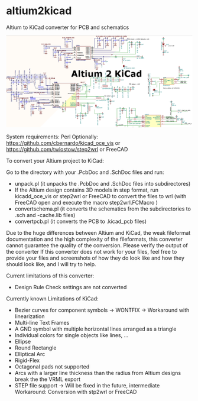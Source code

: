 altium2kicad
============

Altium to KiCad converter for PCB and schematics

![Altium2KiCad](Altium2KiCad.png)

System requirements: Perl
Optionally: https://github.com/cbernardo/kicad_oce_vis or https://github.com/twlostow/step2wrl or FreeCAD

To convert your Altium project to KiCad:

Go to the directory with your .PcbDoc and .SchDoc files and run:

* unpack.pl (it unpacks the .PcbDoc and .SchDoc files into subdirectores)
* If the Altium design contains 3D models in step format, run kicadd_oce_vis or step2wrl or FreeCAD to convert the files to wrl (with FreeCAD open and execute the macro step2wrl.FCMacro )
* convertschema.pl (it converts the schematics from the subdirectories to .sch and -cache.lib files)
* convertpcb.pl (it converts the PCB to .kicad_pcb files)

Due to the huge differences between Altium and KiCad, the weak fileformat documentation and the high complexity of the fileformats, this converter cannot guarantee the quality of the conversion. Please verify the output of the converter
If this converter does not work for your files, feel free to provide your files and screenshots of how they do look like and how they should look like, and I will try to help.

Current limitations of this converter:
* Design Rule Check settings are not converted


Currently known Limitations of KiCad:
* Bezier curves for component symbols -> WONTFIX -> Workaround with linearization
* Multi-line Text Frames
* A GND symbol with multiple horizontal lines arranged as a triangle
* Individual colors for single objects like lines, ...
* Ellipse
* Round Rectangle
* Elliptical Arc
* Rigid-Flex
* Octagonal pads not supported
* Arcs with a larger line thickness than the radius from Altium designs break the the VRML export
* STEP file support  -> Will be fixed in the future, intermediate Workaround: Conversion with stp2wrl or FreeCAD
